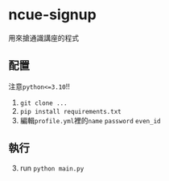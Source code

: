 # ncue-signup
用來搶通識講座的程式


## 配置

注意`python<=3.10`!!
1. `git clone ...`
2. `pip install requirements.txt`
3. 編輯`profile.yml`裡的`name` `password` `even_id`


## 執行
3. run `python main.py`
